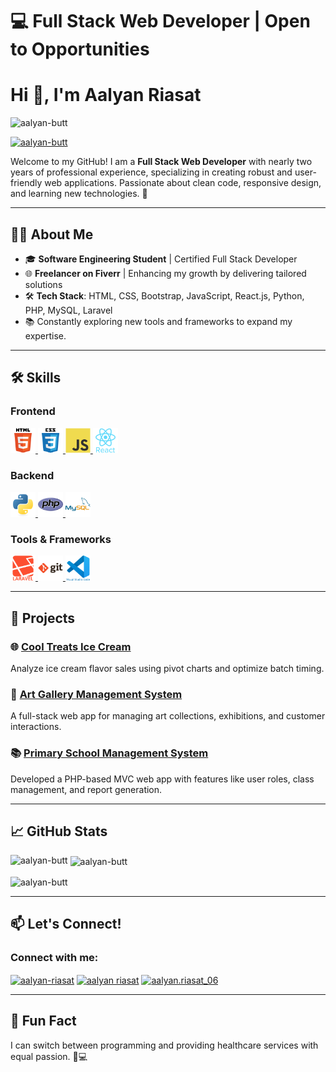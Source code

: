 # 💻 Full Stack Web Developer | Open to Opportunities

<h1>Hi 👋, I'm Aalyan Riasat</h1>

<p align="left"> <img src="https://komarev.com/ghpvc/?username=aalyan-butt&label=Profile%20views&color=0e75b6&style=flat" alt="aalyan-butt" /> </p>

<p align="left"> <a href="https://github.com/ryo-ma/github-profile-trophy"><img src="https://github-profile-trophy.vercel.app/?username=aalyan-butt" alt="aalyan-butt" /></a> </p>

Welcome to my GitHub! I am a **Full Stack Web Developer** with nearly two years of professional experience, specializing in creating robust and user-friendly web applications. Passionate about clean code, responsive design, and learning new technologies. 🚀

---

## 👨‍💻 About Me

- 🎓 **Software Engineering Student** | Certified Full Stack Developer  
- 🌐 **Freelancer on Fiverr** | Enhancing my growth by delivering tailored solutions  
- 🛠️ **Tech Stack**: HTML, CSS, Bootstrap, JavaScript, React.js, Python, PHP, MySQL, Laravel  
- 📚 Constantly exploring new tools and frameworks to expand my expertise.

---

## 🛠️ Skills

### Frontend
<p align="left"> <a href="https://www.w3schools.com/html/" target="_blank" rel="noreferrer"> <img src="https://raw.githubusercontent.com/devicons/devicon/master/icons/html5/html5-original-wordmark.svg" alt="html5" width="40" height="40"/> </a> <a href="https://www.w3schools.com/css/" target="_blank" rel="noreferrer"> <img src="https://raw.githubusercontent.com/devicons/devicon/master/icons/css3/css3-original-wordmark.svg" alt="css3" width="40" height="40"/> </a> <a href="https://developer.mozilla.org/en-US/docs/Web/JavaScript" target="_blank" rel="noreferrer"> <img src="https://raw.githubusercontent.com/devicons/devicon/master/icons/javascript/javascript-original.svg" alt="javascript" width="40" height="40"/> </a> <a href="https://reactjs.org/" target="_blank" rel="noreferrer"> <img src="https://raw.githubusercontent.com/devicons/devicon/master/icons/react/react-original-wordmark.svg" alt="react" width="40" height="40"/> </a> </p>

### Backend
<p align="left"> <a href="https://www.python.org" target="_blank" rel="noreferrer"> <img src="https://raw.githubusercontent.com/devicons/devicon/master/icons/python/python-original.svg" alt="python" width="40" height="40"/> </a> <a href="https://www.php.net" target="_blank" rel="noreferrer"> <img src="https://raw.githubusercontent.com/devicons/devicon/master/icons/php/php-original.svg" alt="php" width="40" height="40"/> </a> <a href="https://www.mysql.com/" target="_blank" rel="noreferrer"> <img src="https://raw.githubusercontent.com/devicons/devicon/master/icons/mysql/mysql-original-wordmark.svg" alt="mysql" width="40" height="40"/> </a> </p>

### Tools & Frameworks
<p align="left"> <a href="https://laravel.com/" target="_blank" rel="noreferrer"> <img src="https://raw.githubusercontent.com/devicons/devicon/master/icons/laravel/laravel-plain-wordmark.svg" alt="laravel" width="40" height="40"/> </a> <a href="https://git-scm.com/" target="_blank" rel="noreferrer"> <img src="https://raw.githubusercontent.com/devicons/devicon/master/icons/git/git-original-wordmark.svg" alt="git" width="40" height="40"/> </a> <a href="https://code.visualstudio.com/" target="_blank" rel="noreferrer"> <img src="https://raw.githubusercontent.com/devicons/devicon/master/icons/vscode/vscode-original-wordmark.svg" alt="vscode" width="40" height="40"/> </a> </p>

---

## 🚀 Projects

### 🌐 [Cool Treats Ice Cream](https://github.com/yourusername/cool-treats)
Analyze ice cream flavor sales using pivot charts and optimize batch timing.

### 🎨 [Art Gallery Management System](https://github.com/yourusername/art-gallery)
A full-stack web app for managing art collections, exhibitions, and customer interactions.

### 📚 [Primary School Management System](https://github.com/yourusername/school-management)
Developed a PHP-based MVC web app with features like user roles, class management, and report generation.

---

## 📈 GitHub Stats

<p><img align="left" src="https://github-readme-stats.vercel.app/api/top-langs?username=aalyan-butt&show_icons=true&locale=en&layout=compact" alt="aalyan-butt" /></p>

<p>&nbsp;<img align="center" src="https://github-readme-stats.vercel.app/api?username=aalyan-butt&show_icons=true&locale=en" alt="aalyan-butt" /></p>

<p><img align="center" src="https://github-readme-streak-stats.herokuapp.com/?user=aalyan-butt&" alt="aalyan-butt" /></p>

---

## 📫 Let's Connect!

<h3 align="left">Connect with me:</h3>
<p align="left">
<a href="https://linkedin.com/in/aalyan-riasat" target="blank"><img align="center" src="https://raw.githubusercontent.com/rahuldkjain/github-profile-readme-generator/master/src/images/icons/Social/linked-in-alt.svg" alt="aalyan-riasat" height="30" width="40" /></a>
<a href="https://fb.com/aalyan riasat" target="blank"><img align="center" src="https://raw.githubusercontent.com/rahuldkjain/github-profile-readme-generator/master/src/images/icons/Social/facebook.svg" alt="aalyan riasat" height="30" width="40" /></a>
<a href="https://instagram.com/aalyan.riasat_06" target="blank"><img align="center" src="https://raw.githubusercontent.com/rahuldkjain/github-profile-readme-generator/master/src/images/icons/Social/instagram.svg" alt="aalyan.riasat_06" height="30" width="40" /></a>
</p>

---

## 🌟 Fun Fact
I can switch between programming and providing healthcare services with equal passion. 💉💻
